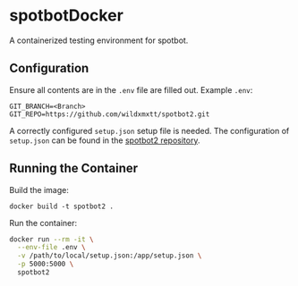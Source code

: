 # spotbotDocker
A containerized testing environment for spotbot.

## Configuration

Ensure all contents are in the `.env` file are filled out.
Example `.env`:

```
GIT_BRANCH=<Branch>
GIT_REPO=https://github.com/wildxmxtt/spotbot2.git
```


A correctly configured `setup.json` setup file is needed. The configuration of `setup.json` can be found in the [spotbot2 repository](https://github.com/wildxmxtt/spotbot2).

## Running the Container

Build the image:

`docker build -t spotbot2 .`

Run the container:

```bash
docker run --rm -it \
  --env-file .env \
  -v /path/to/local/setup.json:/app/setup.json \
  -p 5000:5000 \
  spotbot2
```
